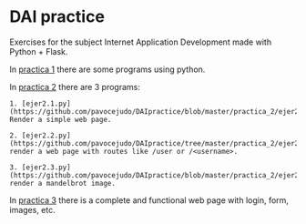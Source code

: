 # DAI practice
Exercises for the subject Internet Application Development made with Python + Flask.

In [practica 1](https://github.com/pavocejudo/DAIpractice/tree/master/practica1) there are some programs using python.

In [practica 2](https://github.com/pavocejudo/DAIpractice/tree/master/practica_2) there are 3 programs:

	1. [ejer2.1.py](https://github.com/pavocejudo/DAIpractice/blob/master/practica_2/ejer2.1.py): Render a simple web page.

	2. [ejer2.2.py](https://github.com/pavocejudo/DAIpractice/tree/master/practica_2/ejer2.2.py): render a web page with routes like /user or /<username>.

	3. [ejer2.3.py](https://github.com/pavocejudo/DAIpractice/blob/master/practica_2/ejer2.3.py): render a mandelbrot image.

In [practica 3](https://github.com/pavocejudo/DAIpractice/tree/master/practica_3) there is a complete and functional web page with login, form, images, etc.

